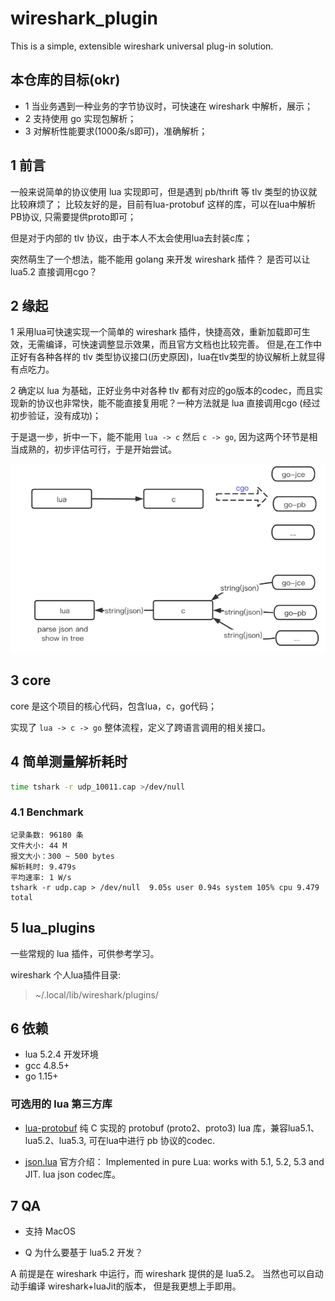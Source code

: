 # wireshark_plugin

This is a simple, extensible wireshark universal plug-in solution.

## 本仓库的目标(okr)

- 1 当业务遇到一种业务的字节协议时，可快速在 wireshark 中解析，展示；
- 2 支持使用 go 实现包解析；
- 3 对解析性能要求(1000条/s即可)，准确解析；

## 1 前言

一般来说简单的协议使用 lua 实现即可，但是遇到 pb/thrift 等 tlv 类型的协议就比较麻烦了；
比较友好的是，目前有lua-protobuf 这样的库，可以在lua中解析PB协议, 只需要提供proto即可；

但是对于内部的 tlv 协议，由于本人不太会使用lua去封装c库；

突然萌生了一个想法，能不能用 golang 来开发 wireshark 插件？ 是否可以让 lua5.2 直接调用cgo？

## 2 缘起

1 采用lua可快速实现一个简单的 wireshark 插件，快捷高效，重新加载即可生效，无需编译，可快速调整显示效果，而且官方文档也比较完善。 
但是,在工作中正好有各种各样的 tlv 类型协议接口(历史原因)，lua在tlv类型的协议解析上就显得有点吃力。

2 确定以 lua 为基础，正好业务中对各种 tlv 都有对应的go版本的codec，而且实现新的协议也非常快，能不能直接复用呢？一种方法就是 lua 直接调用cgo (经过初步验证，没有成功)；

于是退一步，折中一下，能不能用 `lua -> c` 然后 `c -> go`, 因为这两个环节是相当成熟的，初步评估可行，于是开始尝试。

![arch](./arch.png)

## 3 core

core 是这个项目的核心代码，包含lua，c，go代码；

实现了 `lua -> c -> go` 整体流程，定义了跨语言调用的相关接口。

## 4 简单测量解析耗时

```sh
time tshark -r udp_10011.cap >/dev/null
```

### 4.1 Benchmark

```log
记录条数: 96180 条
文件大小: 44 M
报文大小：300 ~ 500 bytes
解析耗时: 9.479s
平均速率: 1 W/s
tshark -r udp.cap > /dev/null  9.05s user 0.94s system 105% cpu 9.479 total
```

## 5 lua_plugins

一些常规的 lua 插件，可供参考学习。

wireshark 个人lua插件目录:
> ~/.local/lib/wireshark/plugins/

## 6 依赖

- lua 5.2.4 开发环境
- gcc 4.8.5+
- go 1.15+

### 可选用的 lua 第三方库

- [lua-protobuf](https://github.com/starwing/lua-protobuf)
  纯 C 实现的 protobuf (proto2、proto3) lua 库，兼容lua5.1、lua5.2、lua5.3,
  可在lua中进行 pb 协议的codec.

- [json.lua](https://github.com/rxi/json.lua)
  官方介绍： Implemented in pure Lua: works with 5.1, 5.2, 5.3 and JIT.
  lua json codec库。

## 7 QA

- 支持 MacOS

- Q 为什么要基于 lua5.2 开发？

A 前提是在 wireshark 中运行，而 wireshark 提供的是 lua5.2。
当然也可以自动动手编译 wireshark+luaJit的版本， 但是我更想上手即用。
